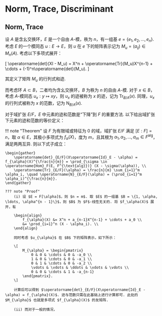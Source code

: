 # Norm, Trace, Discriminant

## Norm, Trace

设 $A$ 是含幺交换环，$E$ 是一个自由 $A$-模，秩为 $n$，有一组基 $e = \{e_1, e_2, \ldots, e_n\}$. 考虑 $E$ 的一个模同态 $u: E \to E$，则 $u$ 在 $e$ 下的矩阵表示记为 $M_u = (a_{ij}) \in M_n(A)$. 考虑以下多项式展开：

\[
    \operatorname{det}(XI - M_u) = X^n + \operatorname{Tr}(M_u)X^{n-1} + \cdots + (-1)^n\operatorname{det}(M_u).
\]

其定义了矩阵 $M_u$ 的行列式和迹.  

而考虑环 $A \subset B$，二者均为含幺交换环，$B$ 为秩为 $n$ 的自由 $A$-模. 对于 $x \in B$，考虑 $A$-模同态 $u_x: y \mapsto xy$，则 $u_x$ 的迹被称为 $x$ 的迹，记为 $\operatorname{Tr}_{B/A}(x)$. 同理，$u_x$ 的行列式被称为 $x$ 的范数，记为 $\operatorname{N}_{B/A}(x)$.

对于域扩张 $E/F$，$E$ 中元素的迹和范数是“下降”到 $F$ 的重要方法. 以下给出域扩张下元素的迹和范数的等价定义：

!!! note "Theorem"
    设 $F$ 为有限域或特征为 0 的域，域扩张 $E/F$ 满足 $[E:F] = n$，取 $\alpha \in E$，其极小多项式为 $f_{\alpha}(X)$，度为 $m$，且其根为 $\alpha_1, \alpha_2, \ldots, \alpha_m \in F^{\text{alg}}$，满足两两互异. 则以下式子成立：  
    
    \begin{gather}
        \operatorname{det}_{E/F}(X\operatorname{Id}_E - \alpha) = f_{\alpha}(X)^{\frac{n}{m}} = \prod_{\sigma \in \operatorname{Hom}_F(E, F^{\text{alg}})} (X - \sigma(\alpha)), \\
        \operatorname{Tr}_{E/F}(\alpha) = \frac{n}{m} \sum_{i=1}^m \alpha_i, \quad \operatorname{N}_{E/F}(\alpha) = (\prod_{i=1}^m \alpha_i)^{\frac{n}{m}}.
    \end{gather}

    ??? note "Proof"
        (i) 设 $E = F[\alpha]$，则 $n = m$. 取 $E$ 的一组基 $B = \{1, \alpha, \ldots, \alpha^{n - 1}\}$，则 $B$ 为 $F$-线性无关的. 将 $f_\alpha(X)$ 展开，有

        \begin{align}
            f_{\alpha}(X) &= X^n + a_{n-1}X^{n-1} + \cdots + a_0 \\
            &= \prod_{i=1}^n (X - \alpha_i). \\
        \end{align}

        同时考虑 $u_{\alpha}$ 在 $B$ 下的矩阵表示，如下所示：

        \[
            M_{\alpha} = \begin{pmatrix}
                0 & 0 & \cdots & 0 & -a_0 \\
                1 & 0 & \cdots & 0 & -a_1 \\
                0 & 1 & \cdots & 0 & -a_2 \\
                \vdots & \vdots & \ddots & \vdots & \vdots \\
                0 & 0 & \cdots & 1 & -a_{n-1}
            \end{pmatrix}.
        \]

        计算后可以得到 $\operatorname{det}_{E/F}(X\operatorname{Id}_E - \alpha) = f_{\alpha}(X)$. 迹与范数只需在此基础上进行计算即可. 此处的 $M_{\alpha}$ 也就是多项式 $f_{\alpha}(X)$ 的友矩阵.
        
        (ii) 而对于一般的情况，
